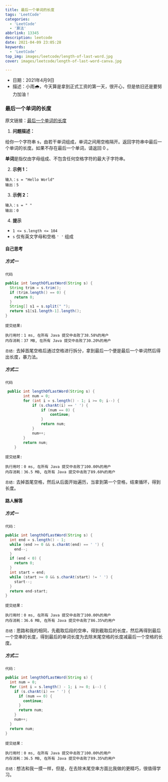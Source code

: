 ```yaml
---
title: 最后一个单词的长度
tags: 'LeetCode'
categories: 
  - 'LeetCode'
  - '算法'
abbrlink: 13345
description: leetcode
date: 2021-04-09 23:05:28
keywords: 
  - 'LeetCode'
top_img: images/leetcode/length-of-last-word.jpg
cover: images/leetcode/length-of-last-word-canva.jpg

---
```


- 日期：2021年4月9日
- 描述：小雨🌧️，今天算是拿到正式工资的第一天，很开心，但是依旧还是要努力加油！

### 最后一个单词的长度

原文链接：[最后一个单词的长度](https://leetcode-cn.com/problems/length-of-last-word/)

1. **问题描述：**

给你一个字符串 s，由若干单词组成，单词之间用空格隔开。返回字符串中最后一个单词的长度。如果不存在最后一个单词，请返回 0 。

**单词**是指仅由字母组成、不包含任何空格字符的最大子字符串。

2. **示例 1：**

```
输入：s = "Hello World"
输出：5
```

3. **示例 2：**

```
输入：s = " "
输出：0
```

4. **提示**

- `1 <= s.length <= 104`
- `s` 仅有英文字母和空格 `' '` 组成

#### 自己思考

##### 方式一

`代码`

```java
public int lengthOfLastWord(String s) {
  String trim = s.trim();
  if (trim.length() == 0) {
    return 0;
  }
  String[] s1 = s.split(" ");
  return s1[s1.length-1].length();
}
```

`提交结果:`

```
执行用时：1 ms, 在所有 Java 提交中击败了38.58%的用户
内存消耗：37 MB, 在所有 Java 提交中击败了30.20%的用户
```

`总结:` 去掉首尾空格后通过空格进行拆分，拿到最后一个便是最后一个单词然后得出长度，暴力法。

##### 方式二

`代码`

```java
 public int lengthOfLastWord(String s) {
        int num = 0;
        for (int i = s.length() - 1; i >= 0; i--) {
            if (s.charAt(i) == ' ') {
                if (num == 0) {
                    continue;
                }
                return num;
            }
            num++;
        }
        return num;
    }
```

`提交结果:`

```
执行用时：0 ms, 在所有 Java 提交中击败了100.00%的用户
内存消耗：36.5 MB, 在所有 Java 提交中击败了89.60%的用户
```

`总结:` 去掉首尾空格，然后从后面开始遍历，当拿到第一个空格，结束循环，得到长度。

#### 路人解答

##### 方式一

`代码：`

```java
public int lengthOfLastWord(String s) {
  int end = s.length() - 1;
  while (end >= 0 && s.charAt(end) == ' ') {
    end--;
  }
  if (end < 0) {
    return 0;
  }
  int start = end;
  while (start >= 0 && s.charAt(start) != ' ') {
    start--;
  }
  return end-start;
}
```

`提交结果：`

```
执行用时：0 ms, 在所有 Java 提交中击败了100.00%的用户
内存消耗：36.6 MB, 在所有 Java 提交中击败了86.35%的用户
```

`总结：`思路和我的相同，先截取后段的空串，得到截取后的长度，然后再得到最后一个空串的长度，得到最后的单词长度为去除末尾空格的长度减最后一个空格的长度。

##### 方式二

`代码：`

```java
public int lengthOfLastWord(String s) {
  int num = 0;
  for (int i = s.length() - 1; i >= 0; i--) {
    if (s.charAt(i) == ' ') {
      if (num == 0) {
        continue;
      }
      return num;
    }
    num++;
  }
  return num;
}
```

`提交结果：`

```
执行用时：0 ms, 在所有 Java 提交中击败了100.00%的用户
内存消耗：36.5 MB, 在所有 Java 提交中击败了89.35%的用户
```

`总结：`想法和我一摸一样，但是，在去除末尾空串方面比我做的更精巧，很值得学习。